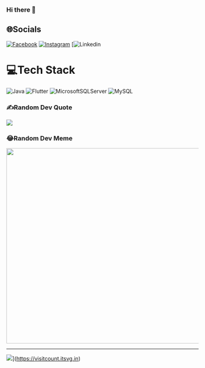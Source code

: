 ### Hi there 👋


## 🌐Socials
[![Facebook](https://img.shields.io/badge/Facebook-%231877F2.svg?logo=Facebook&logoColor=white)](https://www.facebook.com/profile.php?id=100024432076797) [![Instagram](https://img.shields.io/badge/Instagram-%23E4405F.svg?logo=Instagram&logoColor=white)](https://www.instagram.com/duykhanh_02.09/) [![Linkedin](https://www.linkedin.com/in/kh%C3%A1nh-%C4%91%E1%BA%B7ng-7a0518218/)

# 💻Tech Stack
 ![Java](https://img.shields.io/badge/java-%23ED8B00.svg?style=plastic&logo=java&logoColor=white) ![Flutter](https://img.shields.io/badge/flutter-%23ED8B00.svg?style=plastic&logo=java&logoColor=white) ![MicrosoftSQLServer](https://img.shields.io/badge/Microsoft%20SQL%20Sever-CC2927?style=plastic&logo=microsoft%20sql%20server&logoColor=white) ![MySQL](https://img.shields.io/badge/mysql-%2300f.svg?style=plastic&logo=mysql&logoColor=white)



### ✍️Random Dev Quote
![](https://quotes-github-readme.vercel.app/api?type=horizontal&theme=radical)

### 😂Random Dev Meme
<img src="https://random-memer.herokuapp.com/" width="512px"/>

---
![](https://visitcount.itsvg.in/api?id=Duykhanh29&icon=0&color=0)](https://visitcount.itsvg.in)
